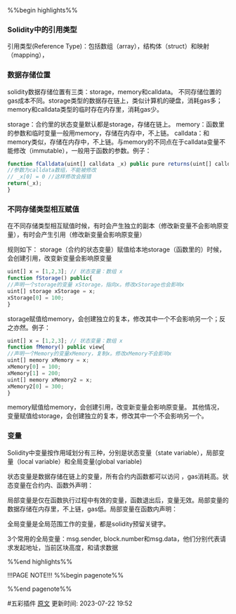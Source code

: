 %%begin highlights%%
### Solidity中的引用类型​
引用类型(Reference Type)：包括数组（array），结构体（struct）和映射（mapping），

### 数据存储位置
solidity数据存储位置有三类：storage，memory和calldata。
不同存储位置的gas成本不同。storage类型的数据存在链上，类似计算机的硬盘，消耗gas多；memory和calldata类型的临时存在内存里，消耗gas少。

storage：合约里的状态变量默认都是storage，存储在链上。
memory：函数里的参数和临时变量一般用memory，存储在内存中，不上链。
calldata：和memory类似，存储在内存中，不上链。与memory的不同点在于calldata变量不能修改（immutable），一般用于函数的参数。例子：

```js
function fCalldata(uint[] calldata _x) public pure returns(uint[] calldata){
//参数为calldata数组，不能被修改
// _x[0] = 0 //这样修改会报错
return(_x);
}
```


### 不同存储类型相互赋值
在不同存储类型相互赋值时候，有时会产生独立的副本（修改新变量不会影响原变量），有时会产生引用（修改新变量会影响原变量）

规则如下：
storage（合约的状态变量）赋值给本地storage（函数里的）时候，会创建引用，改变新变量会影响原变量

```js
uint[] x = [1,2,3]; // 状态变量：数组 x
function fStorage() public{
//声明一个storage的变量 xStorage，指向x。修改xStorage也会影响x
uint[] storage xStorage = x;
xStorage[0] = 100;
}
```


storage赋值给memory，会创建独立的复本，修改其中一个不会影响另一个；反之亦然。例子：
```js
uint[] x = [1,2,3]; // 状态变量：数组 x
function fMemory() public view{
//声明一个Memory的变量xMemory，复制x。修改xMemory不会影响x
uint[] memory xMemory = x;
xMemory[0] = 100;
xMemory[1] = 200;
uint[] memory xMemory2 = x;
xMemory2[0] = 300;
}
```


memory赋值给memory，会创建引用，改变新变量会影响原变量。
其他情况，变量赋值给storage，会创建独立的复本，修改其中一个不会影响另一个。

### 变量

Solidity中变量按作用域划分有三种，分别是状态变量（state variable），局部变量（local variable）和全局变量(global variable)

状态变量是数据存储在链上的变量，所有合约内函数都可以访问 ，gas消耗高。状态变量在合约内、函数外声明：

局部变量是仅在函数执行过程中有效的变量，函数退出后，变量无效。局部变量的数据存储在内存里，不上链，gas低。局部变量在函数内声明：

全局变量是全局范围工作的变量，都是solidity预留关键字。

3个常用的全局变量：msg.sender, block.number和msg.data，他们分别代表请求发起地址，当前区块高度，和请求数据

%%end highlights%%

!!!PAGE NOTE!!!
%%begin pagenote%%

%%end pagenote%%

 #五彩插件 [原文](https://www.wtf.academy/solidity-start/DataStorage/)
更新时间: 2023-07-22 19:52